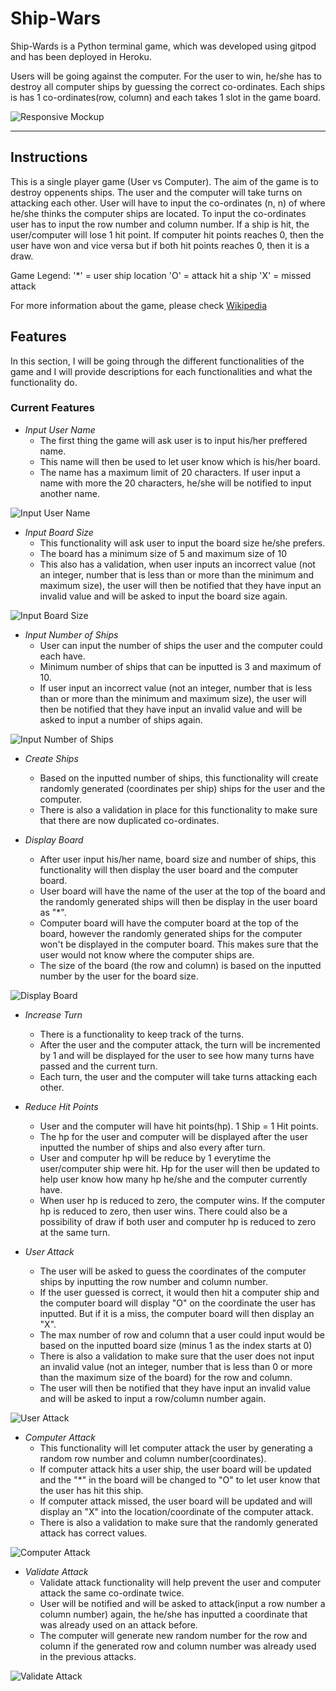 # Ship-Wars

Ship-Wards is a Python terminal game, which was developed using gitpod and has been deployed in Heroku.

Users will be going against the computer. For the user to win, he/she has to destroy all computer ships by guessing the correct co-ordinates. Each ships is has 1 co-ordinates(row, column) and each takes 1 slot in the game board.

![Responsive Mockup]()

----

## Instructions

This is a single player game (User vs Computer). The aim of the game is to destroy oppenents ships. The user and the computer will take turns on attacking each other. User will have to input the co-ordinates (n, n) of where he/she thinks the computer ships are located. To input the co-ordinates user has to input the row number and column number. If a ship is hit, the user/computer will lose 1 hit point. If computer hit points reaches 0, then the user have won and vice versa but if both hit points reaches 0, then it is a draw.

Game Legend:
'*' = user ship location
'O' = attack hit a ship
'X' = missed attack

For more information about the game, please check [Wikipedia](https://en.wikipedia.org/wiki/Battleship_(game))

## Features

In this section, I will be going through the different functionalities of the game and I will provide descriptions for each functionalities and what the functionality do. 

### Current Features

- _Input User Name_
    - The first thing the game will ask user is to input his/her preffered name.
    - This name will then be used to let user know which is his/her board.
    - The name has a maximum limit of 20 characters. If user input a name with more the 20 characters, he/she will be notified to input another name.

![Input User Name](/images/input_name.png)

- _Input Board Size_
    - This functionality will ask user to input the board size he/she prefers.
    - The board has a minimum size of 5 and maximum size of 10
    - This also has a validation, when user inputs an incorrect value (not an integer, number that is less than or more than the minimum and maximum size), the user will then be notified that they have input an invalid value and will be asked to input the board size again.

![Input Board Size](/images/input_board_size.png)

- _Input Number of Ships_
    - User can input the number of ships the user and the computer could each have.
    - Minimum number of ships that can be inputted is 3 and maximum of 10.
    - If user input an incorrect value (not an integer, number that is less than or more than the minimum and maximum size), the user will then be notified that they have input an invalid value and will be asked to input a number of ships again.

![Input Number of Ships](/images/input_num_ships.png)

- _Create Ships_
    - Based on the inputted number of ships, this functionality will create randomly generated (coordinates per ship) ships for the user and the computer.
    - There is also a validation in place for this functionality to make sure that there are now duplicated co-ordinates.

- _Display Board_
    - After user input his/her name, board size and number of ships, this functionality will then display the user board and the computer board.
    - User board will have the name of the user at the top of the board and the randomly generated ships will then be display in the user board as "*".
    - Computer board will have the computer board at the top of the board, however the randomly generated ships for the computer won't be displayed in the computer board. This makes sure that the user would not know where the computer ships are.
    - The size of the board (the row and column) is based on the inputted number by the user for the board size.

![Display Board](/images/display_board.png)

- _Increase Turn_
    - There is a functionality to keep track of the turns.
    - After the user and the computer attack, the turn will be incremented by 1 and will be displayed for the user to see how many turns have passed and the current turn.
    - Each turn, the user and the computer will take turns attacking each other.

- _Reduce Hit Points_
    - User and the computer will have hit points(hp). 1 Ship = 1 Hit points. 
    - The hp for the user and computer will be displayed after the user inputted the number of ships and also every after turn.
    - User and computer hp will be reduce by 1 everytime the user/computer ship were hit. Hp for the user will then be updated to help user know how many hp he/she and the computer currently have.
    - When user hp is reduced to zero, the computer wins. If the computer hp is reduced to zero, then user wins. There could also be a possibility of draw if both user and computer hp is reduced to zero at the same turn.

- _User Attack_
    - The user will be asked to guess the coordinates of the computer ships by inputting the row number and column number.
    - If the user guessed is correct, it would then hit a computer ship and the computer board will display "O" on the coordinate the user has inputted. But if it is a miss, the computer board will then display an "X".
    - The max number of row and column that a user could input would be based on the inputted board size (minus 1 as the index starts at 0)
    - There is also a validation to make sure that the user does not input an invalid value (not an integer, number that is less than 0 or more than the maximum size of the board) for the row and column.
    - The user will then be notified that they have input an invalid value and will be asked to input a row/column number again.

![User Attack](/images/user_attack.png)

- _Computer Attack_
    - This functionality will let computer attack the user by generating a random row number and column number(coordinates).
    - If computer attack hits a user ship, the user board will be updated and the "*" in the board will be changed to "O" to let user know that the user has hit this ship.
    - If computer attack missed, the user board will be updated and will display an "X" into the location/coordinate of the computer attack.
    - There is also a validation to make sure that the randomly generated attack has correct values.

![Computer Attack](/images/computer_attack.png)

- _Validate Attack_
    - Validate attack functionality will help prevent the user and computer attack the same co-ordinate twice.
    - User will be notified and will be asked to attack(input a row number a column number) again, the he/she has inputted a coordinate that was already used on an attack before.
    - The computer will generate new random number for the row and column if the generated row and column number was already used in the previous attacks.

![Validate Attack](/images/validate_attack.png)

